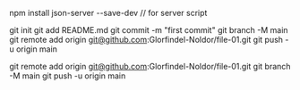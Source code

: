npm install json-server --save-dev // for server script 

git init
git add README.md
git commit -m "first commit"
git branch -M main
git remote add origin git@github.com:Glorfindel-Noldor/file-01.git
git push -u origin main


git remote add origin git@github.com:Glorfindel-Noldor/file-01.git
git branch -M main
git push -u origin main